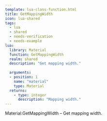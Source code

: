 ```yaml
---
template: lua-class-function.html
title: GetMappingWidth
icon: lua-shared
tags:
  - lua
  - shared
  - needs-verification
  - needs-example
lua:
  library: Material
  function: GetMappingWidth
  realm: shared
  description: "Get mapping width."
  
  arguments:
  - position: 1
    name: "material"
    type: Material
  returns:
    - type: integer
      description: "Mapping width."
---
```


<div class="lua__search__keywords">
Material:GetMappingWidth &#x2013; Get mapping width.
</div>
